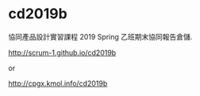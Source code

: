 # cd2019b
協同產品設計實習課程 2019 Spring 乙班期末協同報告倉儲.

http://scrum-1.github.io/cd2019b

or

http://cpgx.kmol.info/cd2019b
